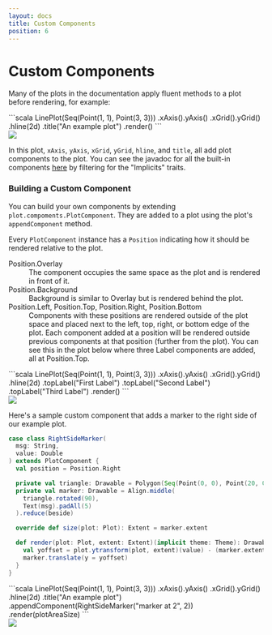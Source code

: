 ```yaml
---
layout: docs
title: Custom Components
position: 6
---
```


# Custom Components

Many of the plots in the documentation apply fluent methods to a plot before rendering, for example:

<div class="row">
<div class="col-md-6" markdown="1">
```scala
LinePlot(Seq(Point(1, 1), Point(3, 3)))
  .xAxis().yAxis()
  .xGrid().yGrid()
  .hline(2d)
  .title("An example plot")
  .render()
```
</div>
<div class="col-md-6">
<img src="/evilplot/img/docs/custom-components/base.png" class="img-responsive"/>
</div>
</div>

In this plot, `xAxis`, `yAxis`, `xGrid`, `yGrid`, `hline`, and `title`, all add plot components to the plot. You can
see the javadoc for all the built-in components
[here](/evilplot/scaladoc/jvm/com/cibo/evilplot/plot/components/index.html) by filtering for the "Implicits" traits.

### Building a Custom Component

You can build your own components by extending `plot.compoments.PlotComponent`.
They are added to a plot using the plot's `appendComponent` method.

Every `PlotComponent` instance has a `Position` indicating how it should be rendered relative to the plot.
<dl>
<dt>Position.Overlay</dt>
<dd>The component occupies the same space as the plot and is rendered in front of it.</dd>
<dt>Position.Background</dt>
<dd>Background is similar to Overlay but is rendered behind the plot.</dd>
<dt>Position.Left, Position.Top, Position.Right, Position.Bottom</dt>
<dd>
Components with these positions are rendered outside of the plot space and placed next to the left, top, right, or
bottom edge of the plot.
Each component added at a position will be rendered outside previous components at that position (further from the plot).
You can see this in the plot below where three Label components are added, all at Position.Top.
</dd>
</dl>

<div class="row">
<div class="col-md-6" markdown="1">
```scala
LinePlot(Seq(Point(1, 1), Point(3, 3)))
  .xAxis().yAxis()
  .xGrid().yGrid()
  .hline(2d)
  .topLabel("First Label")
  .topLabel("Second Label")
  .topLabel("Third Label")
  .render()
```
</div>
<div class="col-md-6">
<img src="/evilplot/img/docs/custom-components/multi_label.png" class="img-responsive"/>
</div>
</div>

Here's a sample custom component that adds a marker to the right side of our example plot.

```scala
case class RightSideMarker(
  msg: String,
  value: Double
) extends PlotComponent {
  val position = Position.Right

  private val triangle: Drawable = Polygon(Seq(Point(0, 0), Point(20, 0), Point(10, 20)))
  private val marker: Drawable = Align.middle(
    triangle.rotated(90),
    Text(msg).padAll(5)
  ).reduce(beside)

  override def size(plot: Plot): Extent = marker.extent

  def render(plot: Plot, extent: Extent)(implicit theme: Theme): Drawable = {
    val yoffset = plot.ytransform(plot, extent)(value) - (marker.extent.height / 2)
    marker.translate(y = yoffset)
  }
}
```

<div class="row">
<div class="col-md-6" markdown="1">
```scala
LinePlot(Seq(Point(1, 1), Point(3, 3)))
  .xAxis().yAxis()
  .xGrid().yGrid()
  .hline(2d)
  .title("An example plot")
  .appendComponent(RightSideMarker("marker at 2", 2))
  .render(plotAreaSize)
```
</div>
<div class="col-md-6">
<img src="/evilplot/img/docs/custom-components/with_marker.png" class="img-responsive"/>
</div>
</div>
